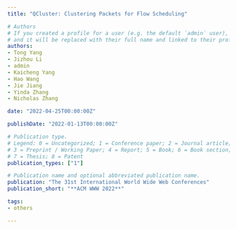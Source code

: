 ```yaml
---
title: "QCluster: Clustering Packets for Flow Scheduling"

# Authors
# If you created a profile for a user (e.g. the default `admin` user), write the username (folder name) here 
# and it will be replaced with their full name and linked to their profile.
authors:
- Tong Yang
- Jizhou Li
- admin
- Kaicheng Yang
- Hao Wang
- Jie Jiang
- Yinda Zhang
- Nicholas Zhang

date: "2022-04-25T00:00:00Z"

publishDate: "2022-01-13T00:00:00Z"

# Publication type.
# Legend: 0 = Uncategorized; 1 = Conference paper; 2 = Journal article;
# 3 = Preprint / Working Paper; 4 = Report; 5 = Book; 6 = Book section;
# 7 = Thesis; 8 = Patent
publication_types: ["1"]

# Publication name and optional abbreviated publication name.
publication: "The 31st International World Wide Web Conferences"
publication_short: "**ACM WWW 2022**"

tags:
- others

---
```

